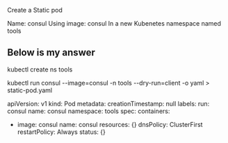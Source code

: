 Create a Static pod

Name: consul
Using image: consul
In a new Kubenetes namespace named tools


## Below is my answer 

kubectl create ns tools

kubectl run consul --image=consul -n tools --dry-run=client -o yaml > static-pod.yaml

apiVersion: v1
kind: Pod
metadata:
  creationTimestamp: null
  labels:
    run: consul
  name: consul
  namespace: tools
spec:
  containers:
  - image: consul
    name: consul
    resources: {}
  dnsPolicy: ClusterFirst
  restartPolicy: Always
status: {}

